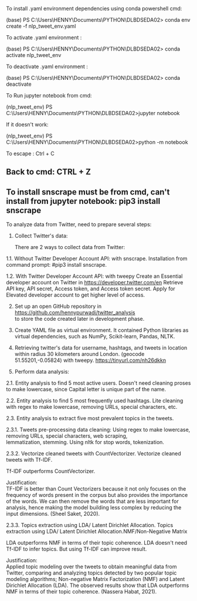 To install .yaml environment dependencies using conda powershell cmd: 

(base) PS C:\Users\HENNY\Documents\PYTHON\DLBDSEDA02> conda env create -f nlp_tweet_env.yaml

To activate .yaml environment : 

(base) PS C:\Users\HENNY\Documents\PYTHON\DLBDSEDA02> conda activate nlp_tweet_env

To deactivate .yaml environment : 

(base) PS C:\Users\HENNY\Documents\PYTHON\DLBDSEDA02> conda deactivate

To Run jupyter notebook from cmd:

(nlp_tweet_env) PS C:\Users\HENNY\Documents\PYTHON\DLBDSEDA02>jupyter notebook

If it doesn't work:

(nlp_tweet_env) PS C:\Users\HENNY\Documents\PYTHON\DLBDSEDA02>python -m notebook

To escape :
Ctrl + C

Back to cmd:
CTRL + Z
------------------
To install snscrape must be from cmd, can't install from jupyter notebook:
pip3 install snscrape
------------------

To analyze data from Twitter, need to prepare several steps:

1. Collect Twitter's data:

    There are 2 ways to collect data from Twitter: 
    
1.1. Without Twitter Developer Account API: with snscrape.
     Installation from command prompt: #pip3 install snscrape.
     
1.2. With Twitter Developer Account API: with tweepy
    Create an Essential developer account on Twitter in https://developer.twitter.com/en 
    Retrieve API key, API secret, Access token, and Access token secret. 
    Apply for Elevated developer account to get higher level of access.

2. Set up an open GitHub repository in https://github.com/hennypurwadi/twitter_analysis  
    to store the code created later in development phase. 
    
3. Create YAML file as virtual environment.
    It contained Python libraries as virtual dependencies, such as NumPy, Scikit-learn, Pandas, NLTK.
    
4. Retrieving twitter's data for username, hashtags, and tweets in location within radius 30 kilometers around London. (geocode 51.55201,-0.05824) with tweepy. https://tinyurl.com/nh26dkkn
    
2. Perform data analysis:

2.1. Entity analysis to find 5 most active users.
Doesn't need cleaning proses to make lowercase, since Capital letter is unique part of the name.  

2.2. Entity analysis to find 5 most frequently used hashtags.
Lite cleaning with regex to make lowercase, removing URLs, special characters, etc. 

2.3. Entity analysis to extract five most prevalent topics in the tweets.

2.3.1. Tweets pre-processing data cleaning: 
Using regex to make lowercase, removing URLs, special characters, web scraping,	         
lemmatization, stemming. Using nltk for stop words, tokenization. 

2.3.2. Vectorize cleaned tweets with CountVectorizer.
          Vectorize cleaned tweets with Tf-IDF.

Tf-IDF outperforms CountVectorizer.

Justification:       
TF-IDF is better than Count Vectorizers because it not only focuses on the frequency of words present in the corpus but also provides the importance of the words. We can then remove the words that are less important for analysis, hence making the model building less complex by reducing the input dimensions. (Sheel Saket, 2020).

2.3.3. Topics extraction using LDA/ Latent Dirichlet Allocation.
       Topics extraction using LDA/ Latent Dirichlet Allocation.NMF/Non-Negative Matrix
	
LDA outperforms NMF in terms of their topic coherence.
LDA doesn't need Tf-IDF to infer topics. But using Tf-IDF can improve result.

Justification:       
Applied topic modeling over the tweets to obtain meaningful data from Twitter, comparing and analyzing topics detected by two popular topic modeling algorithms; Non-negative Matrix Factorization (NMF) and Latent Dirichlet Allocation (LDA). The observed results show that LDA outperforms NMF in terms of their topic coherence. (Nassera Habat, 2021).
